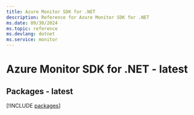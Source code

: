 ```yaml
---
title: Azure Monitor SDK for .NET
description: Reference for Azure Monitor SDK for .NET
ms.date: 09/30/2024
ms.topic: reference
ms.devlang: dotnet
ms.service: monitor
---
```

# Azure Monitor SDK for .NET - latest
## Packages - latest
[!INCLUDE [packages](monitor-index.md)]